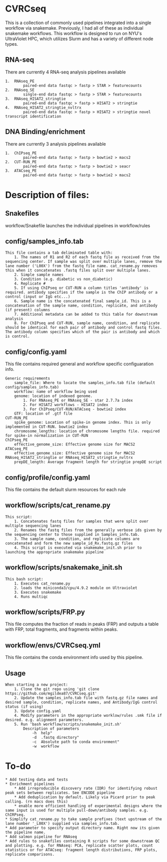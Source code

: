 # CVRCseq 
This is a collection of commonly used pipelines integrated into a single workflow via snakemake. Previously, I had all of these as individual snakemake workflows. This workflow is designed to run on NYU's UltraViolet HPC, which utilizes Slurm and has a variety of different node types.

## RNA-seq
There are currently 4 RNA-seq analysis pipelines available

	1.	RNAseq_PE
			paired-end data fastqc > fastp > STAR > featurecounts
	2.	RNAseq_SE
			single-end data fastqc > fastp > STAR > featurecounts
	3.	RNAseq_HISAT2_stringtie
			paired-end data fastqc > fastp > HISAT2 > stringtie
	4.	RNAseq_HISAT2_stringtie_nvltrx
			paired-end data fastqc > fastp > HISAT2 > stringtie novel transcript identification

## DNA Binding/enrichment 
There are currently 3 analysis pipelines available

	1.	ChIPseq_PE
			paired-end data fastqc > fastp > bowtie2 > macs2
	2.	CUT-RUN_PE
			paired-end data fastqc > fastp > bowtie2 > seacr
	3.	ATACseq_PE
			paired-end data fastqc > fastp > bowtie2 > macs2


# Description of files:

## Snakefiles
workflow/Snakefile launches the individual pipelines in workflow/rules

## config/samples_info.tab

	This file contains a tab deliminated table with:
		1. The names of R1 and R2 of each fastq file as received from the sequencing center. If sample was split over multiple lanes, remove the lane number ('L00X') from the fastq file name. cat_rename.py removes this when it concatenates .fastq files split over multiple lanes.
		2. Simple sample names
		3. Condition (e.g. diabetic vs non_diabetic)
		4. Replicate #
		5. If using ChIPseq or CUT-RUN a column titles 'antibody' is required. antibody specifies if the sample is the ChIP antibody or a control (input or IgG etc...)
		6. Sample name is the concatenated final sample_id. This is a concatenation of the sample name, condition, replicate, and antibody (if present) columns  
		7. Additional metadata can be added to this table for downstream analysis
		8. For ChIPseq and CUT-RUN, sample name, condition, and replicate should be identical for each pair of antibody and control fastq files. The antibody column specifies which of the pair is antibody and which is control.

## config/config.yaml
This file contains required general and workflow specific configuaration info.
	
	Generic requirements
		sample_file: Where to locate the samples_info.tab file (default config/samples_info.tab)
		workflow: name of workflow being used
		genome: location of indexed genome. 
			1. For RNAseq_PE or RNAseq_SE - star 2.7.7a index
			2. For HISAT2 workflows - HISAT2 index
			3. For ChIPseq/CUT-RUN/ATACseq - bowtie2 index
		GTF: location of .gtf file
	CUT-RUN_PE
		spike_genome: Location of spike-in genome index. This is only implemented in CUT-RUN. bowtie2 index
		chromosome_lengths: location of chromosome lengths file. required for spike-in normalization in CUT-RUN
	ChIPseq_PE
		effective_genome_size: Effective genome size for MACS2
	ATACseq_PE
		effective_genome_size: Effective genome size for MACS2
	RNAseq_HISAT2_stringtie or RNAseq_HISAT2_stringtie_nvltrx
		prepDE_length: Average fragment length for stringtie prepDE script

## config/profile/config.yaml
This file contains the default slurm resources for each rule

## workflow/scripts/cat_rename.py

	This script:
		1. Concatenates fastq files for samples that were split over multiple sequencing lanes
		2. Renames the fastq files from the generally verbose ids given by the sequencing center to those supplied in Samples_info.tab.
		3. The sample name, condition, and replicate columns are concatenated and form the new sample_id_Rx.fastq.gz files
		4. This script is executed via snakemake_init.sh prior to launching the appropriate snakemake pipeline
## workflow/scripts/snakemake_init.sh
	
	This bash script:
		1. Executes cat_rename.py
		2. loads the miniconda3/cpu/4.9.2 module on Ultraviolet
		3. Executes snakemake
		4. Runs multiqc


## workflow/scripts/FRP.py
This file computes the fraction of reads in peaks (FRP) and outputs a table with FRP, total fragments, and fragments within peaks.

## workflow/envs/CVRCseq.yml
This file contains the conda environment info used by this pipeline.
 
## Usage
	
	When starting a new project:
		1. Clone the git repo using 'git clone https://github.com/mgildea87/CVRCseq.git'
		2. Update the samples_info.tab file with fastq.gz file names and desired sample, condition, replicate names, and Antibody/IgG control status (if using)
		3. Update config.yaml
		4. Modify parameters in the appropriate worklow/rules .smk file if desired. e.g. alignment parameters. 
		5. Run 'bash workflow/scripts/snakemake_init.sh'
			Description of parameters
				-h	help"
				-d	.fastq directory"
				-c	Absolute path to conda environment"
				-w	workflow

# To-do

	* Add testing data and tests
	* Enrichment pipelines
		* Add irreproducible discovery rate (IDR) for identifying robust peak sets between replicates. See ENCODE pipeline
		* Add deduplication by default. Likely via Picard prior to peak calling. (rn macs does this)
		* enable more efficient handling of experimental designs where the same input is used for multiple pull-down/antibody samples. e.g. ChIRPseq.
	* Simplify cat_rename.py to take sample prefixes (text upstream of the lane number '_L00X') supplied via samples_info.tab.
	* Add parameter to specify output directory name. Right now its given the pipeline name.
	* Add salmon pipeline for RNAseq
	* Add rules to snakefiles containing R scripts for some downstream QC and plotting. e.g. for RNAseq: PCA, replicate scatter plots, count statistics or for ATACseq: fragment length distributions, FRP plots, replicate comparisons. 

